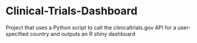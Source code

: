 # Clinical-Trials-Dashboard
Project that uses a Python script to call the clinicaltrials.gov API for a user-specified country and outputs an R shiny dashboard
